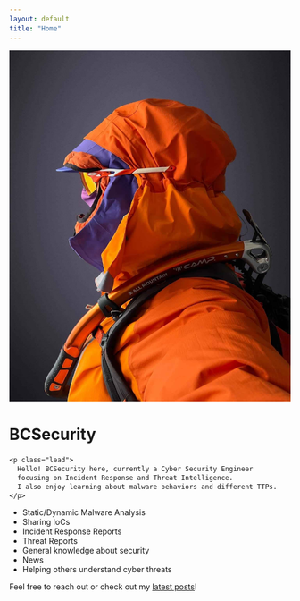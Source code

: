 ```yaml
---
layout: default
title: "Home"
---
```


<div class="row align-items-center">
  <!-- Profile Pic Container -->
  <div class="col-md-5 text-center text-md-end">
    <div class="profile-pic-container mx-auto mx-md-0">
      <img 
        src="/assets/images/biophoto.jpg" 
        alt="Profile Picture" 
        class="myprofile-pic" 
      />
    </div>
  </div>

  <!-- Text Content -->
  <div class="col-md-7 mt-4 mt-md-0 text-center text-md-start">
    <h1 class="glitch-text display-4">BCSecurity</h1>
    <h4 class="mb-3 text-success"><span class="typed-role"></span></h4>

    <p class="lead">
      Hello! BCSecurity here, currently a Cyber Security Engineer 
      focusing on Incident Response and Threat Intelligence. 
      I also enjoy learning about malware behaviors and different TTPs.
    </p>

  <ul class="lh-lg">
    <li>Static/Dynamic Malware Analysis</li>
    <li>Sharing IoCs</li>
    <li>Incident Response Reports</li>
    <li>Threat Reports</li>
    <li>General knowledge about security</li>
    <li>News</li>
    <li>Helping others understand cyber threats</li>
  </ul>

  <p>
    Feel free to reach out or check out my 
    <a href="/blog/" class="text-success">latest posts</a>!
  </p>
  </div>
</div>
